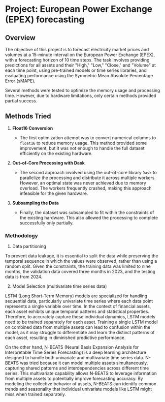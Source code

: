 # Project: European Power Exchange (EPEX) forecasting

## Overview

The objective of this project is to forecast electricity market prices and volumes at a 15-minute interval on the European Power Exchange (EPEX), with a forecasting horizon of 10 time steps. The task involves providing predictions for all assets and their "High," "Low," "Close," and "Volume" at each time point, using pre-trained models or time series libraries, and evaluating performance using the Symmetric Mean Absolute Percentage Error (sMAPE).

Several methods were tested to optimize the memory usage and processing time. However, due to hardware limitations, only certain methods provided partial success.

## Methods Tried

1. **Float16 Conversion**
   - The first optimization attempt was to convert numerical columns to `float16` to reduce memory usage. This method provided some improvement, but it was not enough to handle the full dataset efficiently on the existing hardware.

2. **Out-of-Core Processing with Dask**
   - The second approach involved using the out-of-core library `Dask` to parallelize the processing and distribute it across multiple workers. However, an optimal state was never achieved due to memory overload. The workers frequently crashed, making this approach infeasible for the given hardware.

3. **Subsampling the Data**
   - Finally, the dataset was subsampled to fit within the constraints of the existing hardware. This also allowed the processing to complete successfully only partially.

### Methodology

1. Data partitioning

To prevent data leakage, it is essential to split the data while preserving the temporal sequence in which the values were observed, rather than using a random split. Given the constraints, the training data was limited to nine months, the validation data covered three months in 2023, and the testing data is from 2024.

2. Model Selection (multivariate time series data)

LSTM (Long Short-Term Memory) models are specialized for handling sequential data, particularly univariate time series where each data point represents a single variable over time. In the context of financial assets, each asset exhibits unique temporal patterns and statistical properties. Therefore, to accurately capture these individual dynamics, LSTM models need to be trained separately for each asset. Training a single LSTM model on combined data from multiple assets can lead to confusion within the model, as it may struggle to differentiate and learn the distinct patterns of each asset, resulting in diminished predictive performance.

On the other hand, N-BEATS (Neural Basis Expansion Analysis for Interpretable Time Series Forecasting) is a deep learning architecture designed to handle both univariate and multivariate time series data. N-BEATS was tried because it can model multiple assets simultaneously, capturing shared patterns and interdependencies across different time series. This multivariate capability allows N-BEATS to leverage information from multiple assets to potentially improve forecasting accuracy. By modeling the collective behavior of assets, N-BEATS can identify common trends and seasonality that individual univariate models like LSTM might miss when trained separately.